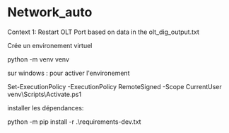 # Network_auto
Context 1: Restart OLT Port based on data in the olt_dig_output.txt

Crée un environement virtuel

python -m venv venv

sur windows : 
pour activer l'environement 

Set-ExecutionPolicy -ExecutionPolicy RemoteSigned -Scope CurrentUser
venv\Scripts\Activate.ps1

installer les dépendances:

python -m pip install -r .\requirements-dev.txt